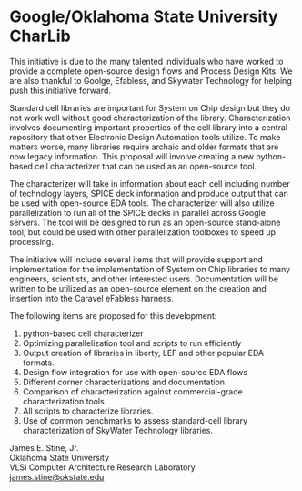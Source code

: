 # Google/Oklahoma State University CharLib
This initiative is due to the many talented individuals who have worked to provide a complete open-source design flows and Process Design Kits.  We are also thankful to Goolge, Efabless, and Skywater Technology for helping push this initiative forward.

Standard cell libraries are important for System on Chip design but they do not work well without good characterization of the library.  Characterization involves documenting important properties of the cell library into a central repository that other Electronic Design Automation tools utilize.  To make matters worse, many libraries require archaic and older formats that are now legacy information.  This proposal will involve creating a new python-based cell characterizer that can be used as an open-source tool. 
  
The characterizer will take in information about each cell including number of technology layers, SPICE deck information and produce output that can be used with open-source EDA tools.  The characterizer will also utilize parallelization to run all of the SPICE decks in parallel across Google servers.  The tool will be designed to run as an open-source stand-alone tool, but could be used with other parallelization toolboxes to speed up processing.
  
The initiative will include several items that will provide support and implementation for the implementation of System on Chip libraries to many engineers, scientists, and other interested users.  Documentation will be written to be utilized as an open-source element on the creation and insertion into the Caravel eFabless harness.
  
The following items are proposed for this development:
<OL>
<LI> python-based cell characterizer
<LI> Optimizing parallelization tool and scripts to run efficiently
<LI> Output creation of libraries in liberty, LEF and other popular EDA formats.
<LI> Design flow integration for use with open-source EDA flows
<LI> Different corner characterizations and documentation.
<LI> Comparison of characterization against commercial-grade characterization tools.
<LI> All scripts to characterize libraries.
<LI> Use of common benchmarks to assess standard-cell library characterization of  SkyWater Technology libraries.
</OL>
  
James E. Stine, Jr.<br>
Oklahoma State University<br>
VLSI Computer Architecture Research Laboratory<br>
james.stine@okstate.edu<br>
  
